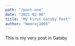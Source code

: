 ```yaml
---
path: "/post-one"
date: "2021-02-06"
title: "My First Gatsby Post"
author: "Neeraj1005"
---
```


This is my very post in Gatsby